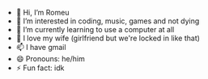 - 👋 Hi, I’m Romeu
- 👀 I’m interested in coding, music, games and not dying
- 🌱 I’m currently learning to use a computer at all
- 💞️ I love my wife (girlfriend but we're locked in like that)
- 📫 I have gmail
- 😄 Pronouns: he/him
- ⚡ Fun fact: idk

<!---
RomeuTalina/RomeuTalina is a ✨ special ✨ repository because its `README.md` (this file) appears on your GitHub profile.
You can click the Preview link to take a look at your changes.
--->
